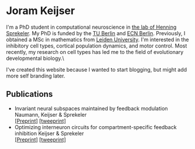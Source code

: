 # Joram Keijser

I'm a PhD student in computational neuroscience in [the lab of Henning Sprekeler](https://www.sprekelerlab.org/). My PhD is funded by the [TU Berlin](https://www.tu.berlin/) and [ECN Berlin](https://www.ecn-berlin.de/). Previously, I obtained a MSc in mathematics from [Leiden University](https://www.universiteitleiden.nl/). I'm interested in the inhibitory cell types, cortical population dynamics, and motor control. Most recently, my research on cell types has led me to the field of evolutionary developmental biology.\

I've created this website because I wanted to start blogging, but might add more self branding later. 

## Publications
- Invariant neural subspaces maintained by feedback modulation\
  Naumann, Keijser & Sprekeler\
  [[Preprint]](https://www.biorxiv.org/content/10.1101/2021.10.29.466453v1) [[tweeprint]](https://twitter.com/sprekeler/status/1455256882155773952?s=20&t=mTEadfKIlJjh6b3N7Or6_Q)
- Optimizing interneuron circuits for compartment-specific feedback inhibition
  Keijser & Sprekeler\
  [[Preprint]](https://www.biorxiv.org/content/10.1101/2020.11.17.386920v2) [[tweeprint]](https://twitter.com/sprekeler/status/1329388530808877057?s=20&t=mTEadfKIlJjh6b3N7Or6_Q)

